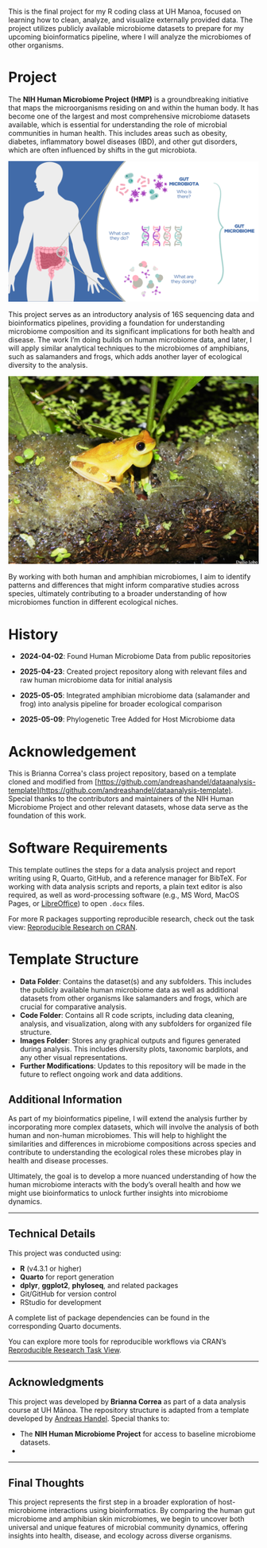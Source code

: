 This is the final project for my R coding class at UH Manoa, focused on learning how to clean, analyze, and visualize externally provided data. The project utilizes publicly available microbiome datasets to prepare for my upcoming bioinformatics pipeline, where I will analyze the microbiomes of other organisms. 

# Project

The **NIH Human Microbiome Project (HMP)** is a groundbreaking initiative that maps the microorganisms residing on and within the human body. It has become one of the largest and most comprehensive microbiome datasets available, which is essential for understanding the role of microbial communities in human health. This includes areas such as obesity, diabetes, inflammatory bowel diseases (IBD), and other gut disorders, which are often influenced by shifts in the gut microbiota.

![Gut-Microbiota-Graphic](Images/Gut-Microbiota-Graphic-1.png)

This project serves as an introductory analysis of 16S sequencing data and bioinformatics pipelines, providing a foundation for understanding microbiome composition and its significant implications for both health and disease. The work I’m doing builds on human microbiome data, and later, I will apply similar analytical techniques to the microbiomes of amphibians, such as salamanders and frogs, which adds another layer of ecological diversity to the analysis.

![Dendropsophus elegans](Images/den.jpg)


By working with both human and amphibian microbiomes, I aim to identify patterns and differences that might inform comparative studies across species, ultimately contributing to a broader understanding of how microbiomes function in different ecological niches.

# History

- **2024-04-02**: Found Human Microbiome Data from public repositories
- **2025-04-23**: Created project repository along with relevant files and raw human microbiome data for initial analysis
- **2025-05-05**: Integrated amphibian microbiome data (salamander and frog) into analysis pipeline for broader ecological comparison

- **2025-05-09**: Phylogenetic Tree Added for Host Microbiome data


# Acknowledgement

This is Brianna Correa's class project repository, based on a template cloned and modified from [https://github.com/andreashandel/dataanalysis-template](https://github.com/andreashandel/dataanalysis-template). Special thanks to the contributors and maintainers of the NIH Human Microbiome Project and other relevant datasets, whose data serve as the foundation of this work.

# Software Requirements

This template outlines the steps for a data analysis project and report writing using R, Quarto, GitHub, and a reference manager for BibTeX. For working with data analysis scripts and reports, a plain text editor is also required, as well as word-processing software (e.g., MS Word, MacOS Pages, or [LibreOffice](https://www.libreoffice.org/)) to open `.docx` files.

For more R packages supporting reproducible research, check out the task view: [Reproducible Research on CRAN](https://cran.r-project.org/web/views/ReproducibleResearch.html).

# Template Structure

- **Data Folder**: Contains the dataset(s) and any subfolders. This includes the publicly available human microbiome data as well as additional datasets from other organisms like salamanders and frogs, which are crucial for comparative analysis.
- **Code Folder**: Contains all R code scripts, including data cleaning, analysis, and visualization, along with any subfolders for organized file structure.
- **Images Folder**: Stores any graphical outputs and figures generated during analysis. This includes diversity plots, taxonomic barplots, and any other visual representations.
- **Further Modifications**: Updates to this repository will be made in the future to reflect ongoing work and data additions.

## Additional Information

As part of my bioinformatics pipeline, I will extend the analysis further by incorporating more complex datasets, which will involve the analysis of both human and non-human microbiomes. This will help to highlight the similarities and differences in microbiome compositions across species and contribute to understanding the ecological roles these microbes play in health and disease processes.

Ultimately, the goal is to develop a more nuanced understanding of how the human microbiome interacts with the body’s overall health and how we might use bioinformatics to unlock further insights into microbiome dynamics.


---

## Technical Details

This project was conducted using:

- **R** (v4.3.1 or higher)
- **Quarto** for report generation
- **dplyr**, **ggplot2**, **phyloseq**, and related packages
- Git/GitHub for version control
- RStudio for development

A complete list of package dependencies can be found in the corresponding Quarto documents.

You can explore more tools for reproducible workflows via CRAN’s [Reproducible Research Task View](https://cran.r-project.org/web/views/ReproducibleResearch.html).

---

## Acknowledgments

This project was developed by **Brianna Correa** as part of a data analysis course at UH Mānoa. The repository structure is adapted from a template developed by [Andreas Handel](https://github.com/andreashandel/dataanalysis-template). Special thanks to:

- The **NIH Human Microbiome Project** for access to baseline microbiome datasets.
- 

---

## Final Thoughts

This project represents the first step in a broader exploration of host-microbiome interactions using bioinformatics. By comparing the human gut microbiome and amphibian skin microbiomes, we begin to uncover both universal and unique features of microbial community dynamics, offering insights into health, disease, and ecology across diverse organisms.


